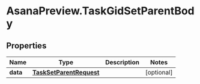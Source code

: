 # AsanaPreview.TaskGidSetParentBody

## Properties
Name | Type | Description | Notes
------------ | ------------- | ------------- | -------------
**data** | [**TaskSetParentRequest**](TaskSetParentRequest.md) |  | [optional] 
